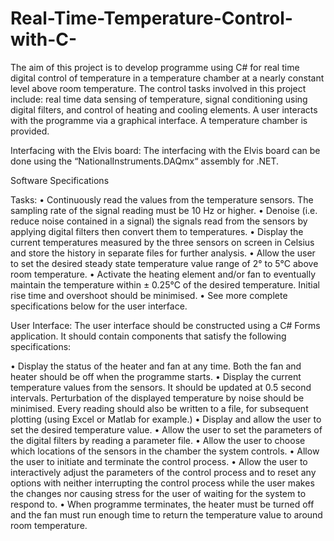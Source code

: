 # Real-Time-Temperature-Control-with-C-

The aim of this project is to develop programme using C# for real time digital control of temperature in a temperature chamber at a nearly constant level above room temperature. The control tasks involved in this project include: real time data sensing of temperature, signal conditioning using digital filters, and control of heating and cooling elements. A user interacts with the programme via a graphical interface. A temperature chamber is provided.

Interfacing with the Elvis board:
The interfacing with the Elvis board can be done using the “NationalInstruments.DAQmx“ assembly for .NET.

Software Specifications

Tasks:
• Continuously read the values from the temperature sensors. The sampling rate of the signal reading must be 10 Hz or higher.
• Denoise (i.e. reduce noise contained in a signal) the signals read from the sensors by applying digital filters then convert them to temperatures.
• Display the current temperatures measured by the three sensors on screen in Celsius and store the history in separate files for further analysis.
• Allow the user to set the desired steady state temperature value range of 2° to 5°C above room temperature.
• Activate the heating element and/or fan to eventually maintain the temperature within ± 0.25°C of the desired temperature. Initial rise time and overshoot should be minimised.
• See more complete specifications below for the user interface.

User Interface:
The user interface should be constructed using a C# Forms application. It should contain components that satisfy the following specifications:

• Display the status of the heater and fan at any time. Both the fan and heater should be off when the programme starts.
• Display the current temperature values from the sensors. It should be updated at 0.5 second intervals. Perturbation of the displayed temperature by noise should be minimised. Every reading should also be written to a file, for subsequent plotting (using Excel or Matlab for example.)
• Display and allow the user to set the desired temperature value.
• Allow the user to set the parameters of the digital filters by reading a parameter file.
• Allow the user to choose which locations of the sensors in the chamber the system controls.
• Allow the user to initiate and terminate the control process.
• Allow the user to interactively adjust the parameters of the control process and to reset any options with neither interrupting the control process while the user makes the changes nor causing stress for the user of waiting for the system to respond to.
• When programme terminates, the heater must be turned off and the fan must run enough time to return the temperature value to around room temperature.
